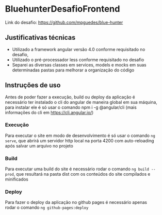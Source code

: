# BluehunterDesafioFrontend
Link do desafio: https://github.com/mpguedes/blue-hunter

## Justificativas técnicas
- Utilizado a framework angular versão 4.0 conforme requisitado no desafio,
- Utilizado o pré-processador less conforme requisitado no desafio
- Separei as diversas classes em services, models e mocks em suas determinadas pastas para melhorar a organização do código

## Instruções de uso
Antes de poder fazer a execução, build ou deploy da aplicação é necessário ter instalado o cli do angular de maneira global em sua máquina, para instalar ele é só usar o comando npm i -g @angular/cli (mais informações do cli em https://cli.angular.io/)

### Execução
Para executar o site em modo de desenvolvimento é só usar o comando ```ng serve```, que abrirá um servidor http local na porta 4200 com auto-reloading após salvar um arquivo no projeto

### Build
Para executar uma build do site é necessário rodar o comando ```ng build --prod```, que resultará na pasta dist com os conteúdos do site compilados e minificados

### Deploy
Para fazer o deploy da aplicação no github pages é necessário apenas rodar o comando ```ng github-pages:deploy ```